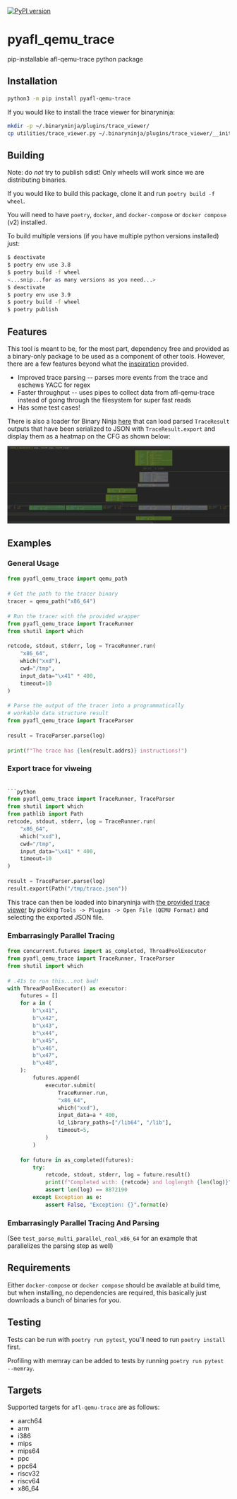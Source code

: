 [![PyPI version](https://badge.fury.io/py/pyafl-qemu-trace.svg)](https://badge.fury.io/py/pyafl-qemu-trace)

# pyafl_qemu_trace

pip-installable afl-qemu-trace python package

## Installation

```sh
python3 -m pip install pyafl-qemu-trace
```

If you would like to install the trace viewer for binaryninja:

```sh
mkdir -p ~/.binaryninja/plugins/trace_viewer/
cp utilities/trace_viewer.py ~/.binaryninja/plugins/trace_viewer/__init__.py
```

## Building

Note: do *not* try to publish sdist! Only wheels will work since we are distributing
binaries.

If you would like to build this package, clone it and run `poetry build -f wheel`.

You will need to have `poetry`, `docker`, and `docker-compose` or `docker compose` (v2)
installed.

To build multiple versions (if you have multiple python versions installed) just:

```sh
$ deactivate
$ poetry env use 3.8
$ poetry build -f wheel
<...snip...for as many versions as you need...>
$ deactivate
$ poetry env use 3.9
$ poetry build -f wheel
$ poetry publish
```


## Features

This tool is meant to be, for the most part, dependency free and provided as a
binary-only package to be used as a component of other tools. However, there are a few
features beyond what the [inspiration](https://pypi.org/project/shellphish-qemu/) provided.

* Improved trace parsing -- parses more events from the trace and eschews YACC for regex
* Faster throughput -- uses pipes to collect data from afl-qemu-trace instead of going
  through the filesystem for super fast reads
* Has some test cases!

There is also a loader for Binary Ninja [here](utilities/trace_viewer.py) that can load
parsed `TraceResult` outputs that have been serialized to JSON with `TraceResult.export`
and display them as a heatmap on the CFG as shown below:

![An image of a binary ninja UI panel with some blocks along an execution highlighted](res/traceviewer.png)

## Examples

### General Usage

```python
from pyafl_qemu_trace import qemu_path

# Get the path to the tracer binary
tracer = qemu_path("x86_64")

# Run the tracer with the provided wrapper
from pyafl_qemu_trace import TraceRunner
from shutil import which

retcode, stdout, stderr, log = TraceRunner.run(
    "x86_64", 
    which("xxd"), 
    cwd="/tmp", 
    input_data="\x41" * 400, 
    timeout=10
)

# Parse the output of the tracer into a programmatically
# workable data structure result
from pyafl_qemu_trace import TraceParser

result = TraceParser.parse(log)

print(f"The trace has {len(result.addrs)} instructions!")
```

### Export trace for viweing
```python

```python
from pyafl_qemu_trace import TraceRunner, TraceParser
from shutil import which
from pathlib import Path
retcode, stdout, stderr, log = TraceRunner.run(
    "x86_64", 
    which("xxd"), 
    cwd="/tmp", 
    input_data="\x41" * 400, 
    timeout=10
)

result = TraceParser.parse(log)
result.export(Path("/tmp/trace.json"))
```

This trace can then be loaded into binaryninja with
[the provided trace viewer](utils/trace_viewer.py) by picking
`Tools -> Plugins -> Open File (QEMU Format)` and selecting the exported JSON file.

### Embarrasingly Parallel Tracing

```python
from concurrent.futures import as_completed, ThreadPoolExecutor
from pyafl_qemu_trace import TraceRunner, TraceParser
from shutil import which

# .41s to run this...not bad!
with ThreadPoolExecutor() as executor:
    futures = []
    for a in (
        b"\x41",
        b"\x42",
        b"\x43",
        b"\x44",
        b"\x45",
        b"\x46",
        b"\x47",
        b"\x48",
    ):
        futures.append(
            executor.submit(
                TraceRunner.run,
                "x86_64",
                which("xxd"),
                input_data=a * 400,
                ld_library_paths=["/lib64", "/lib"],
                timeout=5,
            )
        )

    for future in as_completed(futures):
        try:
            retcode, stdout, stderr, log = future.result()
            print(f"Completed with: {retcode} and loglength {len(log)}")
            assert len(log) == 8872190
        except Exception as e:
            assert False, "Exception: {}".format(e)
```
### Embarrasingly Parallel Tracing And Parsing


(See `test_parse_multi_parallel_real_x86_64` for an example
that parallelizes the parsing step as well)

## Requirements

Either `docker-compose` or `docker compose` should be available at build time, but when
installing, no dependencies are required, this basically just downloads a bunch of
binaries for you.

## Testing

Tests can be run with `poetry run pytest`, you'll need to run `poetry install` first.

Profiling with memray can be added to tests by running `poetry run pytest --memray`.

## Targets

Supported targets for `afl-qemu-trace` are as follows:

* aarch64
* arm
* i386
* mips
* mips64
* ppc
* ppc64
* riscv32
* riscv64
* x86_64